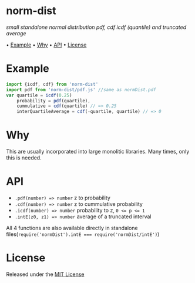 <!-- markdownlint-disable MD004 MD007 MD010 MD041 MD022 MD024 MD032 MD036 -->
# norm-dist

*small standalone normal distribution pdf, cdf icdf (quantile) and truncated average*

• [Example](#Example) • [Why](#Why) • [API](#API) • [License](#license)

# Example

```javascript
import {icdf, cdf} from 'norm-dist'
import pdf from 'norm-dist/pdf.js' //same as normDist.pdf
var quartile = icdf(0.25)
    probability = pdf(quartile),
    cummulative = cdf(quartile) // => 0.25
    interQuartileAverage = cdf(-quartile, quartile) // => 0
```

# Why

This are usually incorporated into large monolitic libraries.
Many times, only this is needed.

# API

* `.pdf(number) => number` z to probability
* `.cdf(number) => number` z to cummulative probability
* `.icdf(number) => number` probability to z, `0 <= p <= 1`
* `.intE(z0, z1) => number` average of a truncated interval

All 4 functions are also available directly in standalone files(`require('normDist').intE === require('normDist/intE')`)

# License

Released under the [MIT License](http://www.opensource.org/licenses/MIT)
